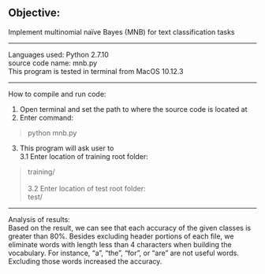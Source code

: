 ## Objective:  
Implement multinomial naïve Bayes (MNB) for text classification tasks  

------   
Languages used: Python 2.7.10  
source code name: mnb.py  
This program is tested in terminal from MacOS 10.12.3  

------  
How to compile and run code:  
 1. Open terminal and set the path to where the source code is located at   
 2. Enter command:  
 > python mnb.py  
 3. This program will ask user to   
   3.1 Enter location of training root folder:       
 > training/    <br />  
   3.2 Enter location of test root folder:      
 > test/   
------  
Analysis of results:  
Based on the result, we can see that each accuracy of the given classes is greater than 80%. Besides excluding header portions of each file, we eliminate words with length less than 4 characters when building the vocabulary. For instance, “a”, “the”, “for”, or “are” are not useful words. Excluding those words increased the accuracy.
